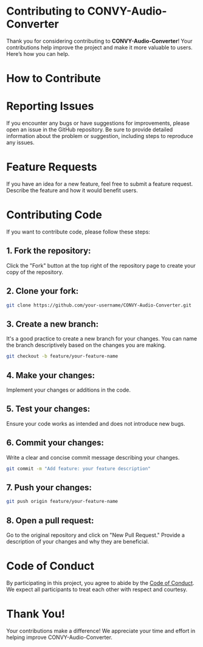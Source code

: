 # Contributing to CONVY-Audio-Converter

Thank you for considering contributing to **CONVY-Audio-Converter**! Your contributions help improve the project and make it more valuable to users. Here’s how you can help.

# How to Contribute

# Reporting Issues
If you encounter any bugs or have suggestions for improvements, please open an issue in the GitHub repository. Be sure to provide detailed information about the problem or suggestion, including steps to reproduce any issues.

# Feature Requests
If you have an idea for a new feature, feel free to submit a feature request. Describe the feature and how it would benefit users. 

# Contributing Code
If you want to contribute code, please follow these steps:

## 1. **Fork the repository**:
Click the "Fork" button at the top right of the repository page to create your copy of the repository.
  
## 2. **Clone your fork**:
   ```bash
   git clone https://github.com/your-username/CONVY-Audio-Converter.git
  ```
## 3. **Create a new branch**:

It's a good practice to create a new branch for your changes. You can name the branch descriptively based on the changes you are making.

```bash
git checkout -b feature/your-feature-name
```

## 4. **Make your changes**: 

Implement your changes or additions in the code.

## 5. **Test your changes**:

Ensure your code works as intended and does not introduce new bugs.

## 6. **Commit your changes**:

Write a clear and concise commit message describing your changes.

```bash
git commit -m "Add feature: your feature description"
```

## 7. **Push your changes**:

```bash
git push origin feature/your-feature-name
```

## 8. **Open a pull request**:

Go to the original repository and click on "New Pull Request." Provide a description of your changes and why they are beneficial.

# Code of Conduct
By participating in this project, you agree to abide by the [Code of Conduct](https://github.com/JuanBerta/CONVY-Audio-Converter/blob/main/CODE_OF_CONDUCT.md). We expect all participants to treat each other with respect and courtesy.

# Thank You!
Your contributions make a difference! We appreciate your time and effort in helping improve CONVY-Audio-Converter.
